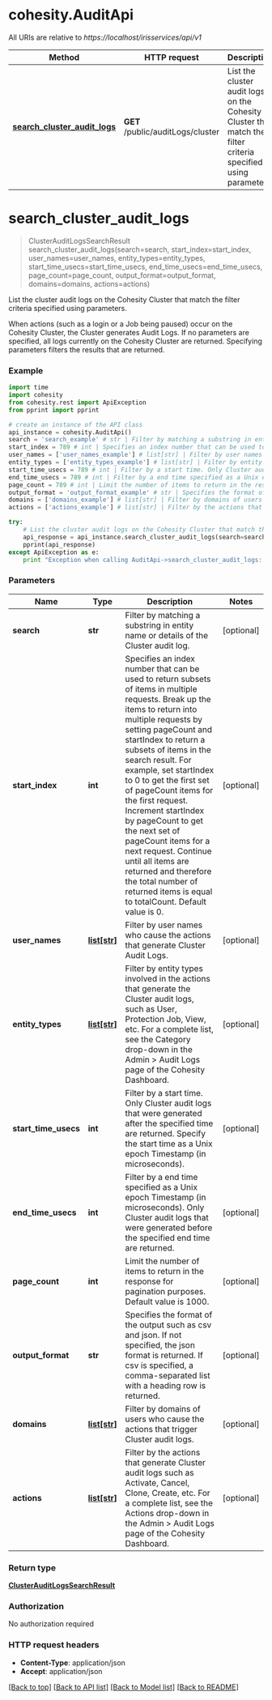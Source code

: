 # cohesity.AuditApi

All URIs are relative to *https://localhost/irisservices/api/v1*

Method | HTTP request | Description
------------- | ------------- | -------------
[**search_cluster_audit_logs**](AuditApi.md#search_cluster_audit_logs) | **GET** /public/auditLogs/cluster | List the cluster audit logs on the Cohesity Cluster that match the filter criteria specified using parameters.


# **search_cluster_audit_logs**
> ClusterAuditLogsSearchResult search_cluster_audit_logs(search=search, start_index=start_index, user_names=user_names, entity_types=entity_types, start_time_usecs=start_time_usecs, end_time_usecs=end_time_usecs, page_count=page_count, output_format=output_format, domains=domains, actions=actions)

List the cluster audit logs on the Cohesity Cluster that match the filter criteria specified using parameters.

When actions (such as a login or a Job being paused) occur on the Cohesity Cluster, the Cluster generates Audit Logs. If no parameters are specified, all logs currently on the Cohesity Cluster are returned. Specifying parameters filters the results that are returned.

### Example 
```python
import time
import cohesity
from cohesity.rest import ApiException
from pprint import pprint

# create an instance of the API class
api_instance = cohesity.AuditApi()
search = 'search_example' # str | Filter by matching a substring in entity name or details of the Cluster audit log. (optional)
start_index = 789 # int | Specifies an index number that can be used to return subsets of items in multiple requests. Break up the items to return into multiple requests by setting pageCount and startIndex to return a subsets of items in the search result. For example, set startIndex to 0 to get the first set of pageCount items for the first request. Increment startIndex by pageCount to get the next set of pageCount items for a next request. Continue until all items are returned and therefore the total number of returned items is equal to totalCount. Default value is 0. (optional)
user_names = ['user_names_example'] # list[str] | Filter by user names who cause the actions that generate Cluster Audit Logs. (optional)
entity_types = ['entity_types_example'] # list[str] | Filter by entity types involved in the actions that generate the Cluster audit logs, such as User, Protection Job, View, etc. For a complete list, see the Category drop-down in the Admin > Audit Logs page of the Cohesity Dashboard. (optional)
start_time_usecs = 789 # int | Filter by a start time. Only Cluster audit logs that were generated after the specified time are returned. Specify the start time as a Unix epoch Timestamp (in microseconds). (optional)
end_time_usecs = 789 # int | Filter by a end time specified as a Unix epoch Timestamp (in microseconds). Only Cluster audit logs that were generated before the specified end time are returned. (optional)
page_count = 789 # int | Limit the number of items to return in the response for pagination purposes. Default value is 1000. (optional)
output_format = 'output_format_example' # str | Specifies the format of the output such as csv and json. If not specified, the json format is returned. If csv is specified, a comma-separated list with a heading row is returned. (optional)
domains = ['domains_example'] # list[str] | Filter by domains of users who cause the actions that trigger Cluster audit logs. (optional)
actions = ['actions_example'] # list[str] | Filter by the actions that generate Cluster audit logs such as Activate, Cancel, Clone, Create, etc. For a complete list, see the Actions drop-down in the Admin > Audit Logs page of the Cohesity Dashboard. (optional)

try: 
    # List the cluster audit logs on the Cohesity Cluster that match the filter criteria specified using parameters.
    api_response = api_instance.search_cluster_audit_logs(search=search, start_index=start_index, user_names=user_names, entity_types=entity_types, start_time_usecs=start_time_usecs, end_time_usecs=end_time_usecs, page_count=page_count, output_format=output_format, domains=domains, actions=actions)
    pprint(api_response)
except ApiException as e:
    print "Exception when calling AuditApi->search_cluster_audit_logs: %s\n" % e
```

### Parameters

Name | Type | Description  | Notes
------------- | ------------- | ------------- | -------------
 **search** | **str**| Filter by matching a substring in entity name or details of the Cluster audit log. | [optional] 
 **start_index** | **int**| Specifies an index number that can be used to return subsets of items in multiple requests. Break up the items to return into multiple requests by setting pageCount and startIndex to return a subsets of items in the search result. For example, set startIndex to 0 to get the first set of pageCount items for the first request. Increment startIndex by pageCount to get the next set of pageCount items for a next request. Continue until all items are returned and therefore the total number of returned items is equal to totalCount. Default value is 0. | [optional] 
 **user_names** | [**list[str]**](str.md)| Filter by user names who cause the actions that generate Cluster Audit Logs. | [optional] 
 **entity_types** | [**list[str]**](str.md)| Filter by entity types involved in the actions that generate the Cluster audit logs, such as User, Protection Job, View, etc. For a complete list, see the Category drop-down in the Admin &gt; Audit Logs page of the Cohesity Dashboard. | [optional] 
 **start_time_usecs** | **int**| Filter by a start time. Only Cluster audit logs that were generated after the specified time are returned. Specify the start time as a Unix epoch Timestamp (in microseconds). | [optional] 
 **end_time_usecs** | **int**| Filter by a end time specified as a Unix epoch Timestamp (in microseconds). Only Cluster audit logs that were generated before the specified end time are returned. | [optional] 
 **page_count** | **int**| Limit the number of items to return in the response for pagination purposes. Default value is 1000. | [optional] 
 **output_format** | **str**| Specifies the format of the output such as csv and json. If not specified, the json format is returned. If csv is specified, a comma-separated list with a heading row is returned. | [optional] 
 **domains** | [**list[str]**](str.md)| Filter by domains of users who cause the actions that trigger Cluster audit logs. | [optional] 
 **actions** | [**list[str]**](str.md)| Filter by the actions that generate Cluster audit logs such as Activate, Cancel, Clone, Create, etc. For a complete list, see the Actions drop-down in the Admin &gt; Audit Logs page of the Cohesity Dashboard. | [optional] 

### Return type

[**ClusterAuditLogsSearchResult**](ClusterAuditLogsSearchResult.md)

### Authorization

No authorization required

### HTTP request headers

 - **Content-Type**: application/json
 - **Accept**: application/json

[[Back to top]](#) [[Back to API list]](../README.md#documentation-for-api-endpoints) [[Back to Model list]](../README.md#documentation-for-models) [[Back to README]](../README.md)

